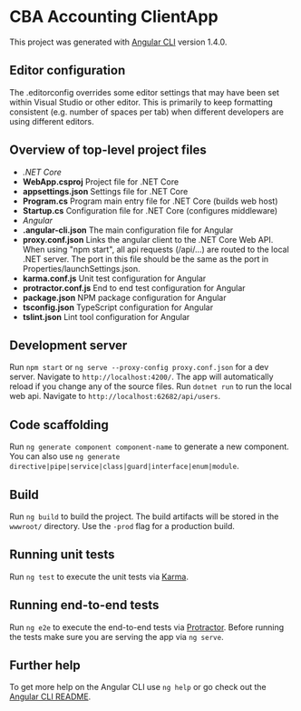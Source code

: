 # CBA Accounting ClientApp

This project was generated with [Angular CLI](https://github.com/angular/angular-cli) version 1.4.0.

## Editor configuration
The .editorconfig overrides some editor settings that may have been set within Visual Studio or other editor.
This is primarily to keep formatting consistent (e.g. number of spaces per tab) when different developers are using different editors.

## Overview of top-level project files
* _.NET Core_
* **WebApp.csproj** Project file for .NET Core
* **appsettings.json** Settings file for .NET Core
* **Program.cs** Program main entry file for .NET Core (builds web host)
* **Startup.cs** Configuration file for .NET Core (configures middleware)
* _Angular_
* **.angular-cli.json** The main configuration file for Angular
* **proxy.conf.json** Links the angular client to the .NET Core Web API. When using "npm start", all api requests (/api/...) are routed to the local .NET server. The port in this file should be the same as the port in Properties/launchSettings.json.
* **karma.conf.js** Unit test configuration for Angular
* **protractor.conf.js** End to end test configuration for Angular
* **package.json** NPM package configuration for Angular
* **tsconfig.json** TypeScript configuration for Angular
* **tslint.json** Lint tool configuration for Angular

## Development server

Run `npm start` or `ng serve --proxy-config proxy.conf.json` for a dev server. Navigate to `http://localhost:4200/`. The app will automatically reload if you change any of the source files.
Run `dotnet run` to run the local web api. Navigate to `http://localhost:62682/api/users`.

## Code scaffolding

Run `ng generate component component-name` to generate a new component. You can also use `ng generate directive|pipe|service|class|guard|interface|enum|module`.

## Build

Run `ng build` to build the project. The build artifacts will be stored in the `wwwroot/` directory. Use the `-prod` flag for a production build.

## Running unit tests

Run `ng test` to execute the unit tests via [Karma](https://karma-runner.github.io).

## Running end-to-end tests

Run `ng e2e` to execute the end-to-end tests via [Protractor](http://www.protractortest.org/).
Before running the tests make sure you are serving the app via `ng serve`.

## Further help

To get more help on the Angular CLI use `ng help` or go check out the [Angular CLI README](https://github.com/angular/angular-cli/blob/master/README.md).
